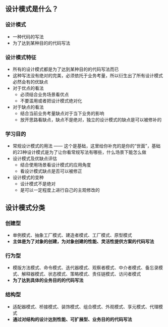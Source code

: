 ## 设计模式是什么？
### 设计模式
- 一种代码的写法
- 为了达到某种目的的代码写法
### 设计模式特征
- 所有的设计模式都是为了达到某种目的的代码写法而已
- 这种写法没有绝对的完美，必须依托于业务考量，所以衍生出了所有设计模式必然会有的优缺点
- 对于优点的看法
  - 必须结合业务场景看优点
  - 不要滥用或者把设计模式绝对化
- 对于缺点的看法
  - 结合当前业务考量缺点对于当下业务的影响
  - 放开思路看缺点，缺点不是绝对，独立的设计模式的缺点是可以被修补的
### 学习目的
- 常规设计模式的用法 —— 这个是基础，这里给你补充的是你的“世面”，基础的23种设计模式是为了让你看常规写法有哪些，什么场景下能怎么做
- 设计模式及优缺点评估
  - 结合使用场景看设计模式的应用角度
  - 看设计模式缺点是否可以被修正
- 设计模式的变种
  - 设计模式不是绝对
  - 是可以一定程度上进行自己的主观修改的

## 设计模式分类
### 创建型
- 单例模式、抽象工厂模式、建造者模式、工厂模式、原型模式
- **主体是为了对象的创建，为对象创建的性能、灵活性提供方案的代码写法**
### 行为型
- 模版方法模式、命令模式、迭代器模式、观察者模式、中介者模式、备忘录模式、解释器模式、状态模式、策略模式、责任链模式、访问者模式
- **为了达到具体的业务目的的代码写法**
### 结构型
- 适配器模式、桥接模式、装饰模式、组合模式、外观模式、享元模式、代理模式
- **通过对结构的设计达到性能、可扩展型、业务目的的代码写法**